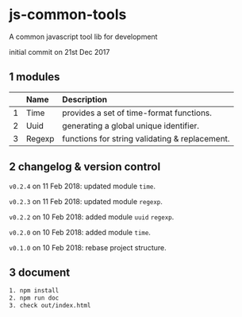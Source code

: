 # js-common-tools

A common javascript tool lib for development

initial commit on 21st Dec 2017

## 1 modules

| |Name|Description|
|---:|:---|:---|
|1|Time|provides a set of time-format functions.|
|2|Uuid|generating a global unique identifier.|
|3|Regexp|functions for string validating & replacement.|


## 2 changelog & version control

`v0.2.4` on 11 Feb 2018: updated module `time`. 

`v0.2.3` on 11 Feb 2018: updated module `regexp`. 

`v0.2.2` on 10 Feb 2018: added module `uuid` `regexp`. 
 
`v0.2.0` on 10 Feb 2018: added module `time`.  

`v0.1.0` on 10 Feb 2018: rebase project structure.


## 3 document

```bash
1. npm install
2. npm run doc
3. check out/index.html
```
